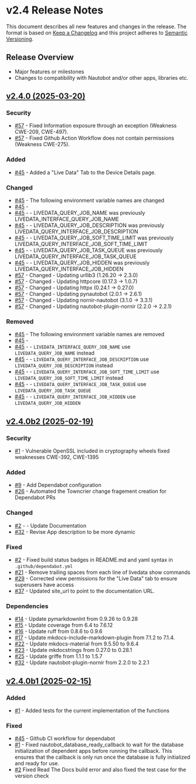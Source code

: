 
# v2.4 Release Notes

This document describes all new features and changes in the release. The format is based on [Keep a
Changelog](https://keepachangelog.com/en/1.0.0/) and this project adheres to [Semantic
Versioning](https://semver.org/spec/v2.0.0.html).

## Release Overview

- Major features or milestones
- Changes to compatibility with Nautobot and/or other apps, libraries etc.

## [v2.4.0 (2025-03-20)](https://github.com/jifox/nautobot-app-livedata.git/releases/tag/v2.4.0)

### Security

- [#57](https://github.com/jifox/nautobot-app-livedata/issues/57) - Fixed Information exposure through an exception (Weakness CWE-209, CWE-497).
- [#57](https://github.com/jifox/nautobot-app-livedata/issues/57) - Fixed Github Action Workflow does not contain permissions (Weakness CWE-275).

### Added

- [#45](https://github.com/jifox/nautobot-app-livedata/issues/45) - Added a "Live Data" Tab to the Device Details page.

### Changed

- [#45](https://github.com/jifox/nautobot-app-livedata/issues/45) - The following environment variable names are changed
- [#45](https://github.com/jifox/nautobot-app-livedata/issues/45) - 
- [#45](https://github.com/jifox/nautobot-app-livedata/issues/45) - - LIVEDATA_QUERY_JOB_NAME was previously LIVEDATA_INTERFACE_QUERY_JOB_NAME
- [#45](https://github.com/jifox/nautobot-app-livedata/issues/45) - - LIVEDATA_QUERY_JOB_DESCRIPTION was previously LIVEDATA_QUERY_INTERFACE_JOB_DESCRIPTION
- [#45](https://github.com/jifox/nautobot-app-livedata/issues/45) - - LIVEDATA_QUERY_JOB_SOFT_TIME_LIMIT was previously LIVEDATA_QUERY_INTERFACE_JOB_SOFT_TIME_LIMIT
- [#45](https://github.com/jifox/nautobot-app-livedata/issues/45) - - LIVEDATA_QUERY_JOB_TASK_QUEUE was previously LIVEDATA_QUERY_INTERFACE_JOB_TASK_QUEUE
- [#45](https://github.com/jifox/nautobot-app-livedata/issues/45) - - LIVEDATA_QUERY_JOB_HIDDEN was previously LIVEDATA_QUERY_INTERFACE_JOB_HIDDEN
- [#57](https://github.com/jifox/nautobot-app-livedata/issues/57) - Changed - Updating urllib3 (1.26.20 -> 2.3.0)
- [#57](https://github.com/jifox/nautobot-app-livedata/issues/57) - Changed - Updating httpcore (0.17.3 -> 1.0.7)
- [#57](https://github.com/jifox/nautobot-app-livedata/issues/57) - Changed - Updating httpx (0.24.1 -> 0.27.0)
- [#57](https://github.com/jifox/nautobot-app-livedata/issues/57) - Changed - Updating pynautobot (2.0.1 -> 2.6.1)
- [#57](https://github.com/jifox/nautobot-app-livedata/issues/57) - Changed - Updating nornir-nautobot (3.1.0 -> 3.3.1)
- [#57](https://github.com/jifox/nautobot-app-livedata/issues/57) - Changed - Updating nautobot-plugin-nornir (2.2.0 -> 2.2.1)

### Removed

- [#45](https://github.com/jifox/nautobot-app-livedata/issues/45) - The following environment variable names are removed
- [#45](https://github.com/jifox/nautobot-app-livedata/issues/45) - 
- [#45](https://github.com/jifox/nautobot-app-livedata/issues/45) - - `LIVEDATA_INTERFACE_QUERY_JOB_NAME` use `LIVEDATA_QUERY_JOB_NAME` instead
- [#45](https://github.com/jifox/nautobot-app-livedata/issues/45) - - `LIVEDATA_QUERY_INTERFACE_JOB_DESCRIPTION` use `LIVEDATA_QUERY_JOB_DESCRIPTION` instead
- [#45](https://github.com/jifox/nautobot-app-livedata/issues/45) - - `LIVEDATA_QUERY_INTERFACE_JOB_SOFT_TIME_LIMIT` use `LIVEDATA_QUERY_JOB_SOFT_TIME_LIMIT` instead
- [#45](https://github.com/jifox/nautobot-app-livedata/issues/45) - - `LIVEDATA_QUERY_INTERFACE_JOB_TASK_QUEUE` use `LIVEDATA_QUERY_JOB_TASK_QUEUE`
- [#45](https://github.com/jifox/nautobot-app-livedata/issues/45) - - `LIVEDATA_QUERY_INTERFACE_JOB_HIDDEN` use `LIVEDATA_QUERY_JOB_HIDDEN`


## [v2.4.0b2 (2025-02-19)](https://github.com/jifox/nautobot-app-livedata.git/releases/tag/v2.4.0b2)

### Security

- [#1](https://github.com/jifox/nautobot-app-livedata/issues/1) - Vulnerable OpenSSL included in cryptography wheels fixed weaknesses CWE-392, CWE-1395

### Added

- [#9](https://github.com/jifox/nautobot-app-livedata/issues/9) - Add Dependabot configuration
- [#26](https://github.com/jifox/nautobot-app-livedata/issues/26) - Automated the Towncrier change fragement creation for Dependabot PRs

### Changed

- [#2](https://github.com/jifox/nautobot-app-livedata/issues/2) - - Update Documentation
- [#32](https://github.com/jifox/nautobot-app-livedata/issues/32) - Revise App description to be more dynamic

### Fixed

- [#2](https://github.com/jifox/nautobot-app-livedata/issues/2) - Fixed build status badges in README.md and yaml syntax in `.github/dependabot.yml`
- [#21](https://github.com/jifox/nautobot-app-livedata/issues/21) - Remove trailing spaces from each line of livedata show commands
- [#29](https://github.com/jifox/nautobot-app-livedata/issues/29) - Corrected view permissions for the "Live Data" tab to ensure superusers have access
- [#37](https://github.com/jifox/nautobot-app-livedata/issues/37) - Updated site_url to point to the documentation URL.

### Dependencies

- [#14](https://github.com/jifox/nautobot-app-livedata/issues/14) - Update pymarkdownlnt from 0.9.26 to 0.9.28
- [#15](https://github.com/jifox/nautobot-app-livedata/issues/15) - Update coverage from 6.4 to 7.6.12
- [#16](https://github.com/jifox/nautobot-app-livedata/issues/16) - Update ruff from 0.8.6 to 0.9.6
- [#17](https://github.com/jifox/nautobot-app-livedata/issues/17) - Update mkdocs-include-markdown-plugin from 7.1.2 to 7.1.4.
- [#22](https://github.com/jifox/nautobot-app-livedata/issues/22) - Update mkdocs-material from 9.5.50 to 9.6.4
- [#23](https://github.com/jifox/nautobot-app-livedata/issues/23) - Update mkdocstrings from 0.27.0 to 0.28.1
- [#25](https://github.com/jifox/nautobot-app-livedata/issues/25) - Update griffe from 1.1.1 to 1.5.7
- [#32](https://github.com/jifox/nautobot-app-livedata/issues/32) - Update nautobot-plugin-nornir from 2.2.0 to 2.2.1

## [v2.4.0b1 (2025-02-15)](https://github.com/jifox/nautobot-app-livedata.git/releases/tag/v2.4.0b1)

### Added

- [#1](https://github.com/jifox/nautobot-app-livedata/issues/1) - Added tests for the current implementation of the functions

### Fixed

- [#45](https://github.com/jifox/nautobot-app-livedata/issues/45) - Github CI workflow for dependabot
- [#1](https://github.com/jifox/nautobot-app-livedata/issues/1) - Fixed nautobot_database_ready_callback to wait for the database initialization of dependent apps before running the callback. This ensures that the callback is only run once the database is fully initialized and ready for use.
- [#2](https://github.com/jifox/nautobot-app-livedata/issues/2) Fixed Read The Docs build error and also fixed the test case for the version check
